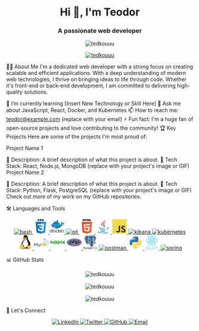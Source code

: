 <h1 align="center">Hi 👋, I'm Teodor</h1>
<h3 align="center">A passionate web developer</h3>
<p align="center">
  <img src="https://komarev.com/ghpvc/?username=tedkouuu&label=Profile%20views&color=0e75b6&style=flat" alt="tedkouuu" />
</p>
<p align="center">
  <a href="https://github.com/ryo-ma/github-profile-trophy"><img src="https://github-profile-trophy.vercel.app/?username=tedkouuu&theme=darkhub&margin-w=15&margin-h=15&no-bg=true" alt="tedkouuu" /></a>
</p>
👨‍💻 About Me
I'm a dedicated web developer with a strong focus on creating scalable and efficient applications. With a deep understanding of modern web technologies, I thrive on bringing ideas to life through code. Whether it's front-end or back-end development, I am committed to delivering high-quality solutions.

🌱 I’m currently learning [Insert New Technology or Skill Here]
💬 Ask me about JavaScript, React, Docker, and Kubernetes
📫 How to reach me: teodor@example.com (replace with your email)
⚡ Fun fact: I'm a huge fan of open-source projects and love contributing to the community!
🏆 Key Projects
Here are some of the projects I'm most proud of:

Project Name 1

🚀 Description: A brief description of what this project is about.
🌟 Tech Stack: React, Node.js, MongoDB
 (replace with your project's image or GIF)
Project Name 2

🚀 Description: A brief description of what this project is about.
🌟 Tech Stack: Python, Flask, PostgreSQL
 (replace with your project's image or GIF)
Check out more of my work on my GitHub repositories.

🛠️ Languages and Tools
<p align="center">
  <a href="https://www.gnu.org/software/bash/" target="_blank" rel="noreferrer">
    <img src="https://www.vectorlogo.zone/logos/gnu_bash/gnu_bash-icon.svg" alt="bash" width="40" height="40"/>
  </a>
  <a href="https://www.w3schools.com/css/" target="_blank" rel="noreferrer">
    <img src="https://raw.githubusercontent.com/devicons/devicon/master/icons/css3/css3-original-wordmark.svg" alt="css3" width="40" height="40"/>
  </a>
  <a href="https://www.docker.com/" target="_blank" rel="noreferrer">
    <img src="https://raw.githubusercontent.com/devicons/devicon/master/icons/docker/docker-original-wordmark.svg" alt="docker" width="40" height="40"/>
  </a>
  <a href="https://git-scm.com/" target="_blank" rel="noreferrer">
    <img src="https://www.vectorlogo.zone/logos/git-scm/git-scm-icon.svg" alt="git" width="40" height="40"/>
  </a>
  <a href="https://www.w3.org/html/" target="_blank" rel="noreferrer">
    <img src="https://raw.githubusercontent.com/devicons/devicon/master/icons/html5/html5-original-wordmark.svg" alt="html5" width="40" height="40"/>
  </a>
  <a href="https://www.java.com" target="_blank" rel="noreferrer">
    <img src="https://raw.githubusercontent.com/devicons/devicon/master/icons/java/java-original.svg" alt="java" width="40" height="40"/>
  </a>
  <a href="https://developer.mozilla.org/en-US/docs/Web/JavaScript" target="_blank" rel="noreferrer">
    <img src="https://raw.githubusercontent.com/devicons/devicon/master/icons/javascript/javascript-original.svg" alt="javascript" width="40" height="40"/>
  </a>
  <a href="https://www.elastic.co/kibana" target="_blank" rel="noreferrer">
    <img src="https://www.vectorlogo.zone/logos/elasticco_kibana/elasticco_kibana-icon.svg" alt="kibana" width="40" height="40"/>
  </a>
  <a href="https://kubernetes.io" target="_blank" rel="noreferrer">
    <img src="https://www.vectorlogo.zone/logos/kubernetes/kubernetes-icon.svg" alt="kubernetes" width="40" height="40"/>
  </a>
  <a href="https://www.linux.org/" target="_blank" rel="noreferrer">
    <img src="https://raw.githubusercontent.com/devicons/devicon/master/icons/linux/linux-original.svg" alt="linux" width="40" height="40"/>
  </a>
  <a href="https://www.mysql.com/" target="_blank" rel="noreferrer">
    <img src="https://raw.githubusercontent.com/devicons/devicon/master/icons/mysql/mysql-original-wordmark.svg" alt="mysql" width="40" height="40"/>
  </a>
  <a href="https://www.nginx.com" target="_blank" rel="noreferrer">
    <img src="https://raw.githubusercontent.com/devicons/devicon/master/icons/nginx/nginx-original.svg" alt="nginx" width="40" height="40"/>
  </a>
  <a href="https://www.php.net" target="_blank" rel="noreferrer">
    <img src="https://raw.githubusercontent.com/devicons/devicon/master/icons/php/php-original.svg" alt="php" width="40" height="40"/>
  </a>
  <a href="https://www.postgresql.org" target="_blank" rel="noreferrer">
    <img src="https://raw.githubusercontent.com/devicons/devicon/master/icons/postgresql/postgresql-original-wordmark.svg" alt="postgresql" width="40" height="40"/>
  </a>
  <a href="https://postman.com" target="_blank" rel="noreferrer">
    <img src="https://www.vectorlogo.zone/logos/getpostman/getpostman-icon.svg" alt="postman" width="40" height="40"/>
  </a>
  <a href="https://www.python.org" target="_blank" rel="noreferrer">
    <img src="https://raw.githubusercontent.com/devicons/devicon/master/icons/python/python-original.svg" alt="python" width="40" height="40"/>
  </a>
  <a href="https://reactjs.org/" target="_blank" rel="noreferrer">
    <img src="https://raw.githubusercontent.com/devicons/devicon/master/icons/react/react-original-wordmark.svg" alt="react" width="40" height="40"/>
  </a>
  <a href="https://spring.io/" target="_blank" rel="noreferrer">
    <img src="https://www.vectorlogo.zone/logos/springio/springio-icon.svg" alt="spring" width="40" height="40"/>
  </a>
</p>
📊 GitHub Stats
<p align="center">
  <img align="center" src="https://github-readme-stats.vercel.app/api/top-langs?username=tedkouuu&show_icons=true&locale=en&layout=compact" alt="tedkouuu" />
</p>
<p align="center">
  <img align="center" src="https://github-readme-stats.vercel.app/api?username=tedkouuu&show_icons=true&locale=en" alt="tedkouuu" />
</p>
<p align="center">
  <img align="center" src="https://github-readme-streak-stats.herokuapp.com/?user=tedkouuu&" alt="tedkouuu" />
</p>
🤝 Let's Connect
<p align="center">
  <a href="https://linkedin.com/in/your-linkedin-profile" target="_blank">
    <img src="https://img.shields.io/badge/LinkedIn-0A66C2?style=for-the-badge&logo=linkedin&logoColor=white" alt="LinkedIn"/>
  </a>
  <a href="https://twitter.com/your-twitter-profile" target="_blank">
    <img src="https://img.shields.io/badge/Twitter-1DA1F2?style=for-the-badge&logo=twitter&logoColor=white" alt="Twitter"/>
  </a>
  <a href="https://github.com/tedkouuu" target="_blank">
    <img src="https://img.shields.io/badge/GitHub-333?style=for-the-badge&logo=github&logoColor=white" alt="GitHub"/>
  </a>
  <a href="mailto:teodor@example.com" target="_blank">
    <img src="https://img.shields.io/badge/Email-EA4335?style=for-the-badge&logo=gmail&logoColor=white" alt="Email"/>
